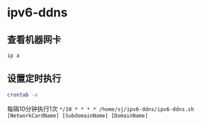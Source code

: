 # ipv6-ddns

## 查看机器网卡

```bash
ip a
```

## 设置定时执行

```bash
crontab -e
```

每隔10分钟执行1次
`*/10 * * * * /home/sj/ipv6-ddns/ipv6-ddns.sh [NetworkCardName] [SubdomainName] [DomainName]`
